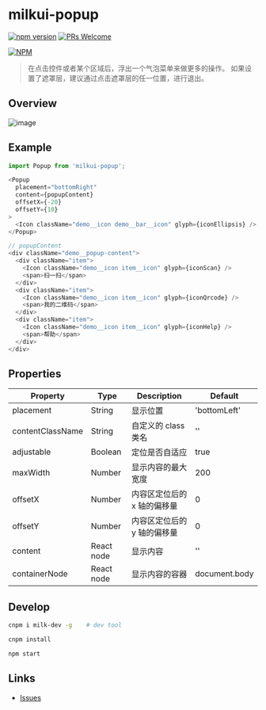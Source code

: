 # milkui-popup

[![npm version](https://img.shields.io/npm/v/milkui-popup.svg?style=flat)](https://www.npmjs.com/package/milkui-popup) [![PRs Welcome](https://img.shields.io/badge/PRs-welcome-brightgreen.svg)](README.md)

[![NPM](https://nodei.co/npm/milkui-popup.png?downloads=true&downloadRank=true)](https://nodei.co/npm/milkui-popup/)

> 在点击控件或者某个区域后，浮出一个气泡菜单来做更多的操作。 如果设置了遮罩层，建议通过点击遮罩层的任一位置，进行退出。

## Overview

![image](https://user-images.githubusercontent.com/11053605/28750107-95a89c06-7511-11e7-8c21-a3a72af99b98.png)

## Example

```js
import Popup from 'milkui-popup';

<Popup
  placement="bottomRight"
  content={popupContent}
  offsetX={-20}
  offsetY={10}
>
  <Icon className="demo__icon demo__bar__icon" glyph={iconEllipsis} />
</Popup>

// popupContent
<div className="demo__popup-content">
  <div className="item">
    <Icon className="demo__icon item__icon" glyph={iconScan} />
    <span>扫一扫</span>
  </div>
  <div className="item">
    <Icon className="demo__icon item__icon" glyph={iconQrcode} />
    <span>我的二维码</span>
  </div>
  <div className="item">
    <Icon className="demo__icon item__icon" glyph={iconHelp} />
    <span>帮助</span>
  </div>
</div>
```

## Properties

| Property | Type | Description | Default |
| -- | -- | -- | -- |
| placement | String | 显示位置 | 'bottomLeft' |
| contentClassName | String | 自定义的 class 类名 | '' |
| adjustable | Boolean | 定位是否自适应 | true |
| maxWidth | Number | 显示内容的最大宽度 | 200 |
| offsetX | Number | 内容区定位后的 x 轴的偏移量 | 0 |
| offsetY | Number | 内容区定位后的 y 轴的偏移量 | 0 |
| content | React node | 显示内容 | '' |
| containerNode | React node | 显示内容的容器 | document.body |

## Develop

```bash
cnpm i milk-dev -g    # dev tool

cnpm install

npm start
```

## Links

- [Issues](https://github.com/milk-ui/milkui-popup/issues)
